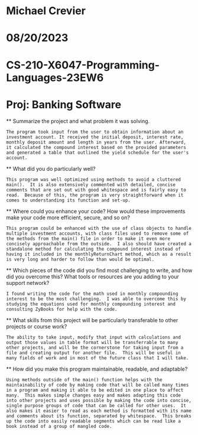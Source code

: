 # Michael Crevier
# 08/20/2023
# CS-210-X6047-Programming-Languages-23EW6
# Proj: Banking Software


** Summarize the project and what problem it was solving.
  
    The program took input from the user to obtain information about an investment account. It received the initial deposit, interest rate, monthly deposit amount and length in years from the user. Afterward, it calculated the compound interest based on the provided parameters and generated a table that outlined the yield schedule for the user's account.
  
** What did you do particularly well?
  
    This program was well optimized using methods to avoid a cluttered main().  It is also extensively commented with detailed, concise comments that are set out with good whitespace and is fairly easy to read.  Because of this, the program is very straightforward when it comes to understanding its function and set-up.
  
** Where could you enhance your code? How would these improvements make your code more efficient, secure, and so on?
  
    This program could be enhanced with the use of class objects to handle multiple investment accounts, with class files used to remove some of the methods from the main() file in order to make it even more concisely approachable from the outside.  I also should have created a standalone method for calculating the compound interest instead of having it included in the monthlyReturnChart method, which as a result is very long and harder to follow than would be optimal. 
  
** Which pieces of the code did you find most challenging to write, and how did you overcome this? What tools or resources are you adding to your support network?
  
    I found writing the code for the math used in monthly compounding interest to be the most challenging.  I was able to overcome this by studying the equations used for monthly compounding interest and consulting ZyBooks for help with the code.
    
** What skills from this project will be particularly transferable to other projects or course work?

    The ability to take input, modify that input with calculations and output those values in table format will be transferrable to many other projects, and will be the cornerstone for taking input from a file and creating output for another file.  This will be useful in many fields of work and in most of the future class that I will take.
    
** How did you make this program maintainable, readable, and adaptable?

    Using methods outside of the main() function helps with the maintainability of code by making code that will be called many times in a program and making it able to be edited in one place to affect many.  This makes simple changes easy and makes adapting this code into other projects and uses possible by making the code into concise, single purpose groups of code that can be called for other uses.  It also makes it easier to read as each method is formatted with its name and comments about its function, separated by whitespace.  This breaks up the code into easily readable segments which can be read like a book instead of a group of mangled code.
